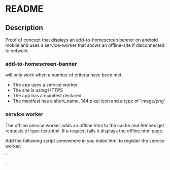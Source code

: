 # README

## Description
Proof of concept that displays an add-to-homescreen banner on android mobile
and uses a service-worker that shows an offline-site if disconnected to network.

### add-to-homescreen-banner

will only work when a number of criteria have been met:

- The app uses a service worker
- The site is using HTTPS
- The app has a manifest declared
- The manifest has a short_name, 144 pixel icon and a type of 'image/png'


### service worker

The offline service worker adds an offline.html to the cache and fetches
get requests of type text/html.
If a request fails it displays the offline.html page.

Add the following script somewhere in you index.html to register the service worker:

`
<script>
    navigator.serviceWorker.register('sw.js', { scope: './' })
      .then(function(registration) {
        // Registration was successful
        console.log('ServiceWorker registration successful with scope: ', registration.scope);
      }).catch(function(err) {
        // registration failed :(
        console.log('ServiceWorker registration failed: ', err);
      });
</script>
`
